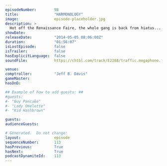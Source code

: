 ```yaml
---
episodeNumber:        98
title:                "HARMONOLOGY"
image:                episode-placeholder.jpg
description: >
  Hot off the Renaissance Faire, the whole gang is back from hiatus... and very drunk. Kumail Nanjiani and Matt Gourley join the stage while Mayor Harmon proposes a new religion.
showDate:             
releaseDate:          "2014-05-05 08:06:00Z"
duration:             "01:56:07"
isLostEpisode:        false
isTrailer:            false
hasExplicitLanguage:  false
soundFile:            https://chtbl.com/track/E2288/traffic.megaphone.fm/STA8371089088.mp3?updated=1556230251

venue:                
comptroller:          "Jeff B. Davis"
gameMaster:           
hasDnD:               

## Example of how to add guests: ##
#guests:
#- "Guy Pancake"
#- "Lady Omelette"
#- "Kid Hashbrown"

guests:
audienceGuests:

# Generated.  Do not change:
layout:               episode
sequenceNumber:       113
hasPrevious:          True
hasNext:              True
podcastDynamiteId:    113
---
```


<!-- The episode description will be rendered here -->
<!-- Add your content below here -->


